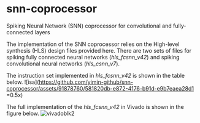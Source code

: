 # snn-coprocessor

Spiking Neural Network (SNN) coprocessor for convolutional and fully-connected layers

The implementation of the SNN coprocessor relies on the High-level synthesis (HLS) design files provided here. There are two sets of files for spiking fully connected neural networks (*hls_fcsnn_v42*) and spiking convolutional neural networks (*hls_csnn_v7*). 

The instruction set implemented in *hls_fcsnn_v42* is shown in the table below. 
![isa](https://github.com/yimin-github/snn-coprocessor/assets/91878760/581820db-e872-4176-b91d-e9b7eaea28d1 =0.5x)

The full implementation of the *hls_fcsnn_v42* in Vivado is shown in the figure below. 
![vivadoblk2](https://github.com/yimin-github/snn-coprocessor/assets/91878760/5413ed1d-d470-445c-ba6b-39eac4a1809f)
